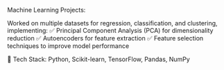 Machine Learning Projects:

Worked on multiple datasets for regression, classification, and clustering, implementing:
✅ Principal Component Analysis (PCA) for dimensionality reduction
✅ Autoencoders for feature extraction
✅ Feature selection techniques to improve model performance

📌 Tech Stack: Python, Scikit-learn, TensorFlow, Pandas, NumPy

